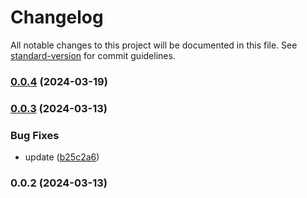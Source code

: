# Changelog

All notable changes to this project will be documented in this file. See [standard-version](https://github.com/conventional-changelog/standard-version) for commit guidelines.

### [0.0.4](https://github.com/ckpack/midway-plugin-sequelize/compare/v0.0.3...v0.0.4) (2024-03-19)

### [0.0.3](https://github.com/ckpack/midway-plugin-sequelize/compare/v0.0.2...v0.0.3) (2024-03-13)


### Bug Fixes

* update ([b25c2a6](https://github.com/ckpack/midway-plugin-sequelize/commit/b25c2a6198b51ab6842eb0f6632df447031334b2))

### 0.0.2 (2024-03-13)
